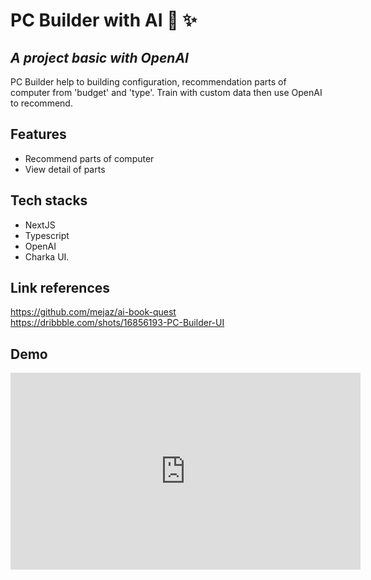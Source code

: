 # PC Builder with AI 🤖 ✨
## _A project basic with OpenAI_

PC Builder help to building configuration, recommendation parts of computer from 'budget' and 'type'.
Train with custom data then use OpenAI to recommend.

## Features

- Recommend parts of computer
- View detail of parts

## Tech stacks
- NextJS
- Typescript
- OpenAI
- Charka UI.

## Link references
https://github.com/mejaz/ai-book-quest
https://dribbble.com/shots/16856193-PC-Builder-UI

## Demo
<iframe width="560" height="315" src="https://www.youtube.com/embed/GIOSJNLQIH0?si=lt14TsPJyFdXP_cK" title="YouTube video player" frameborder="0" allow="accelerometer; autoplay; clipboard-write; encrypted-media; gyroscope; picture-in-picture; web-share" allowfullscreen></iframe>
